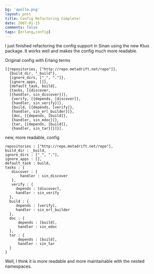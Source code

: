 ```yaml
---
bg: 'apollo.png'
layout: post
title: Config Refactoring Complete!
date: 2007-01-15
comments: false
tags: [erlang,config]
---
```


I just finished refactoring the config support in Sinan using the new
Ktuo package. It works well and makes the config much more readable.

Original config with Erlang terms

    [{repositories, ["http://repo.metadrift.net/repo"]},
      {build_dir, "_build"},
      {ignore_dirs, ["_", "."]},
      {ignore_apps, []},
      {default_task, build},
      {tasks, [{discover,
      [{handler, sin_discover}]},
       {verify, [{depends, [discover]},
       {handler, sin_verify}]},
       {build, [{depends, [verify]},
       {handler, sin_erl_builder}]},
       {doc, [{depends, [build]},
       {handler, sin_edoc}]},
       {tar, [{depends, [build]},
       {handler, sin_tar}]}]}].

new, more readable, config

    repositories : ["http://repo.metadrift.net/repo"],
    build_dir : _build,
    ignore_dirs : ["_", "."],
    ignore_apps : [],
    default_task : build,
    tasks : {
       discover : {
           handler : sin_discover
       },
       verify : {
         depends : [discover],
         handler : sin_verify
      },
      build : {
         depends : [verify],
         handler : sin_erl_builder
      },
      doc : {
          depends : [build],
          handler : sin_edoc
      },
      tar : {
          depends : [build],
          handler : sin_tar
      }
    }

Well, I think it is more readable and more maintainable with the
nested namespaces.